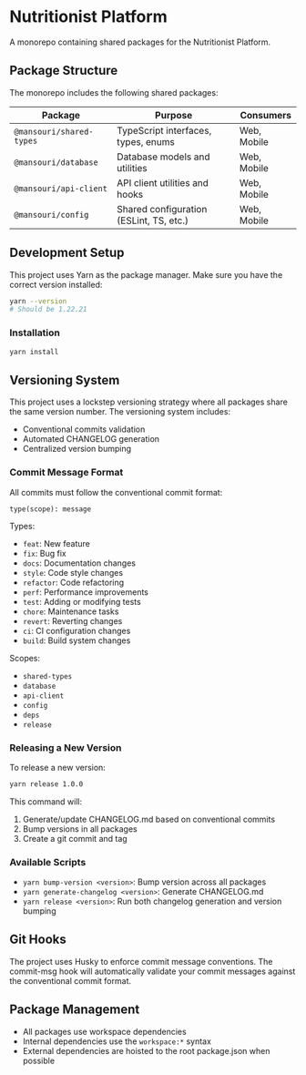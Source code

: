 # Nutritionist Platform

A monorepo containing shared packages for the Nutritionist Platform.

## Package Structure

The monorepo includes the following shared packages:

| Package | Purpose | Consumers |
|---------|---------|-----------|
| `@mansouri/shared-types` | TypeScript interfaces, types, enums | Web, Mobile |
| `@mansouri/database` | Database models and utilities | Web, Mobile |
| `@mansouri/api-client` | API client utilities and hooks | Web, Mobile |
| `@mansouri/config` | Shared configuration (ESLint, TS, etc.) | Web, Mobile |

## Development Setup

This project uses Yarn as the package manager. Make sure you have the correct version installed:

```bash
yarn --version
# Should be 1.22.21
```

### Installation

```bash
yarn install
```

## Versioning System

This project uses a lockstep versioning strategy where all packages share the same version number. The versioning system includes:

- Conventional commits validation
- Automated CHANGELOG generation
- Centralized version bumping

### Commit Message Format

All commits must follow the conventional commit format:

```
type(scope): message
```

Types:
- `feat`: New feature
- `fix`: Bug fix
- `docs`: Documentation changes
- `style`: Code style changes
- `refactor`: Code refactoring
- `perf`: Performance improvements
- `test`: Adding or modifying tests
- `chore`: Maintenance tasks
- `revert`: Reverting changes
- `ci`: CI configuration changes
- `build`: Build system changes

Scopes:
- `shared-types`
- `database`
- `api-client`
- `config`
- `deps`
- `release`

### Releasing a New Version

To release a new version:

```bash
yarn release 1.0.0
```

This command will:
1. Generate/update CHANGELOG.md based on conventional commits
2. Bump versions in all packages
3. Create a git commit and tag

### Available Scripts

- `yarn bump-version <version>`: Bump version across all packages
- `yarn generate-changelog <version>`: Generate CHANGELOG.md
- `yarn release <version>`: Run both changelog generation and version bumping

## Git Hooks

The project uses Husky to enforce commit message conventions. The commit-msg hook will automatically validate your commit messages against the conventional commit format.

## Package Management

- All packages use workspace dependencies
- Internal dependencies use the `workspace:*` syntax
- External dependencies are hoisted to the root package.json when possible 